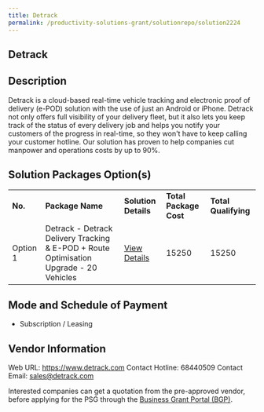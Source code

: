 ```yaml
---
title: Detrack
permalink: /productivity-solutions-grant/solutionrepo/solution2224
---
```


## Detrack

## Description

Detrack is a cloud-based real-time vehicle tracking and electronic proof of delivery (e-POD) solution with the use of just an Android or iPhone. Detrack not only offers full visibility of your delivery fleet, but it also lets you keep track of the status of every delivery job and helps you notify your customers of the progress in real-time, so they won't have to keep calling your customer hotline. Our solution has proven to help companies cut manpower and operations costs by up to 90%.

## Solution Packages Option(s)

<table>
<tr>
<td><b>No.</b></td>
<td><b>Package Name</b></td>
<td><b>Solution Details</b></td>
<td><b>Total Package Cost</b></td>
<td><b>Total Qualifying</b></td>
</tr>
<tr>
<td>Option 1</td>
<td>Detrack - Detrack Delivery Tracking & E-POD + Route Optimisation Upgrade - 20 Vehicles</td>
<td><a href='https://www.gobusiness.gov.sg/images/psg/DetrackSystems20200859_Desensitised_Annex_3_Part_5.pdf'>View Details</a></td>
<td>15250</td>
<td>15250</td>
</tr>
</table>

## Mode and Schedule of Payment

 - Subscription / Leasing

## Vendor Information

 Web URL: https://www.detrack.com 
Contact Hotline: 68440509 
Contact Email: sales@detrack.com 


Interested companies can get a quotation from the pre-approved vendor, before applying for the PSG through the <a href='https://www.businessgrants.gov.sg/'>Business Grant Portal (BGP)</a>.

<script src="/jquery/resize-tables.js"></script>
